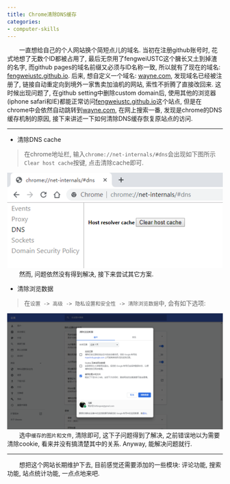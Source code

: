```yaml
---
title: Chrome清除DNS缓存
categories:
- computer-skills
---
```


&emsp;&emsp;一直想给自己的个人网站换个简短点儿的域名. 当初在注册github账号时, 花式地想了无数个ID都被占用了, 最后无奈用了fengweiUSTC这个臃长又土到掉渣的名字, 而github pages的域名前缀又必须与ID名称一致, 所以就有了现在的域名: [fengweiustc.github.io][fengweiustc]. 后来, 想自定义一个域名: [wayne.com][wayne], 发现域名已经被注册了, 链接自动重定向到境外一家售卖加油机的网站, 索性不折腾了直接改回来. 这时候出现问题了, 在github setting中删除custom domain后, 使用其他的浏览器(iphone safari和IE)都能正常访问[fengweiustc.github.io][fengweiustc]这个站点, 但是在chrome中会依然自动跳转到[wayne.com][wayne], 在网上搜索一番, 发现是chrome的DNS缓存机制的原因, 接下来讲述一下如何清除DNS缓存恢复原站点的访问.

***
* 清除DNS cache
> 在chrome地址栏, 输入`chrome://net-internals/#dns`会出现如下图所示`Clear host cache`按键, 点击清除cache即可.

![](/assets/images/chorme-dns/chrome-dns.png)
&emsp;&emsp;然而, 问题依然没有得到解决, 接下来尝试其它方案.

* 清除浏览数据
> 在`设置 -> 高级 -> 隐私设置和安全性 -> 清除浏览数据`中, 会有如下选项:

![](/assets/images/chorme-dns/chrome-cache.png)
&emsp;&emsp;选中`缓存的图片和文件`, 清除即可, 这下子问题得到了解决, 之前错误地以为需要清除cookie, 看来并没有搞清楚其中的关系. Anyway, 能解决问题就行.

***
&emsp;&emsp;想把这个网站长期维护下去, 目前感觉还需要添加的一些模块: 评论功能, 搜索功能, 站点统计功能, 一点点地来吧.

[fengweiustc]: https://fengweiustc.github.io/
[wayne]: https://wayne.com/

[comment]: comment
<!--
comment
-->